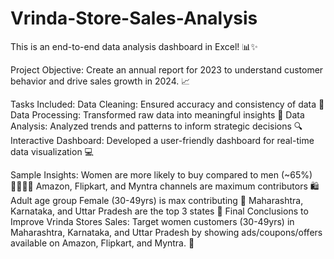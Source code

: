 # Vrinda-Store-Sales-Analysis

This is an end-to-end data analysis dashboard in Excel! 📊✨

Project Objective: 
Create an annual report for 2023 to understand customer behavior and drive sales growth in 2024. 📈

Tasks Included:
Data Cleaning: Ensured accuracy and consistency of data 🧹
Data Processing: Transformed raw data into meaningful insights 🔄
Data Analysis: Analyzed trends and patterns to inform strategic decisions 🔍
Interactive Dashboard: Developed a user-friendly dashboard for real-time data visualization 💻

Sample Insights:
Women are more likely to buy compared to men (~65%) 👩‍🦰👨‍🦰
Amazon, Flipkart, and Myntra channels are maximum contributors 🛍️
Adult age group Female (30-49yrs) is max contributing 👩
Maharashtra, Karnataka, and Uttar Pradesh are the top 3 states 📍
Final Conclusions to Improve Vrinda Stores Sales: Target women customers (30-49yrs) in Maharashtra, Karnataka, and Uttar Pradesh by showing ads/coupons/offers available on Amazon, Flipkart, and Myntra. 🎯
